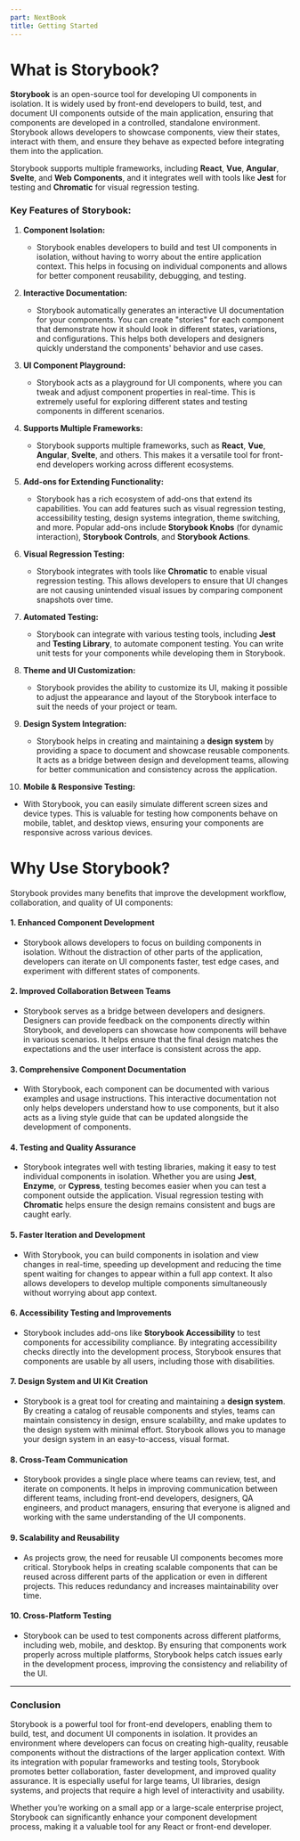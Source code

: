 ```yaml
---
part: NextBook
title: Getting Started
---
```

# What is Storybook?

**Storybook** is an open-source tool for developing UI components in isolation. It is widely used by front-end developers to build, test, and document UI components outside of the main application, ensuring that components are developed in a controlled, standalone environment. Storybook allows developers to showcase components, view their states, interact with them, and ensure they behave as expected before integrating them into the application.

Storybook supports multiple frameworks, including **React**, **Vue**, **Angular**, **Svelte**, and **Web Components**, and it integrates well with tools like **Jest** for testing and **Chromatic** for visual regression testing.

### Key Features of Storybook:

1. **Component Isolation:**

   - Storybook enables developers to build and test UI components in isolation, without having to worry about the entire application context. This helps in focusing on individual components and allows for better component reusability, debugging, and testing.
2. **Interactive Documentation:**

   - Storybook automatically generates an interactive UI documentation for your components. You can create "stories" for each component that demonstrate how it should look in different states, variations, and configurations. This helps both developers and designers quickly understand the components' behavior and use cases.
3. **UI Component Playground:**

   - Storybook acts as a playground for UI components, where you can tweak and adjust component properties in real-time. This is extremely useful for exploring different states and testing components in different scenarios.
4. **Supports Multiple Frameworks:**

   - Storybook supports multiple frameworks, such as **React**, **Vue**, **Angular**, **Svelte**, and others. This makes it a versatile tool for front-end developers working across different ecosystems.
5. **Add-ons for Extending Functionality:**

   - Storybook has a rich ecosystem of add-ons that extend its capabilities. You can add features such as visual regression testing, accessibility testing, design systems integration, theme switching, and more. Popular add-ons include **Storybook Knobs** (for dynamic interaction), **Storybook Controls**, and **Storybook Actions**.
6. **Visual Regression Testing:**

   - Storybook integrates with tools like **Chromatic** to enable visual regression testing. This allows developers to ensure that UI changes are not causing unintended visual issues by comparing component snapshots over time.
7. **Automated Testing:**

   - Storybook can integrate with various testing tools, including **Jest** and **Testing Library**, to automate component testing. You can write unit tests for your components while developing them in Storybook.
8. **Theme and UI Customization:**

   - Storybook provides the ability to customize its UI, making it possible to adjust the appearance and layout of the Storybook interface to suit the needs of your project or team.
9. **Design System Integration:**

   - Storybook helps in creating and maintaining a **design system** by providing a space to document and showcase reusable components. It acts as a bridge between design and development teams, allowing for better communication and consistency across the application.
10. **Mobile & Responsive Testing:**

- With Storybook, you can easily simulate different screen sizes and device types. This is valuable for testing how components behave on mobile, tablet, and desktop views, ensuring your components are responsive across various devices.

# Why Use Storybook?

Storybook provides many benefits that improve the development workflow, collaboration, and quality of UI components:

#### 1. **Enhanced Component Development**

- Storybook allows developers to focus on building components in isolation. Without the distraction of other parts of the application, developers can iterate on UI components faster, test edge cases, and experiment with different states of components.

#### 2. **Improved Collaboration Between Teams**

- Storybook serves as a bridge between developers and designers. Designers can provide feedback on the components directly within Storybook, and developers can showcase how components will behave in various scenarios. It helps ensure that the final design matches the expectations and the user interface is consistent across the app.

#### 3. **Comprehensive Component Documentation**

- With Storybook, each component can be documented with various examples and usage instructions. This interactive documentation not only helps developers understand how to use components, but it also acts as a living style guide that can be updated alongside the development of components.

#### 4. **Testing and Quality Assurance**

- Storybook integrates well with testing libraries, making it easy to test individual components in isolation. Whether you are using **Jest**, **Enzyme**, or **Cypress**, testing becomes easier when you can test a component outside the application. Visual regression testing with **Chromatic** helps ensure the design remains consistent and bugs are caught early.

#### 5. **Faster Iteration and Development**

- With Storybook, you can build components in isolation and view changes in real-time, speeding up development and reducing the time spent waiting for changes to appear within a full app context. It also allows developers to develop multiple components simultaneously without worrying about app context.

#### 6. **Accessibility Testing and Improvements**

- Storybook includes add-ons like **Storybook Accessibility** to test components for accessibility compliance. By integrating accessibility checks directly into the development process, Storybook ensures that components are usable by all users, including those with disabilities.

#### 7. **Design System and UI Kit Creation**

- Storybook is a great tool for creating and maintaining a **design system**. By creating a catalog of reusable components and styles, teams can maintain consistency in design, ensure scalability, and make updates to the design system with minimal effort. Storybook allows you to manage your design system in an easy-to-access, visual format.

#### 8. **Cross-Team Communication**

- Storybook provides a single place where teams can review, test, and iterate on components. It helps in improving communication between different teams, including front-end developers, designers, QA engineers, and product managers, ensuring that everyone is aligned and working with the same understanding of the UI components.

#### 9. **Scalability and Reusability**

- As projects grow, the need for reusable UI components becomes more critical. Storybook helps in creating scalable components that can be reused across different parts of the application or even in different projects. This reduces redundancy and increases maintainability over time.

#### 10. **Cross-Platform Testing**

- Storybook can be used to test components across different platforms, including web, mobile, and desktop. By ensuring that components work properly across multiple platforms, Storybook helps catch issues early in the development process, improving the consistency and reliability of the UI.

---

### Conclusion

Storybook is a powerful tool for front-end developers, enabling them to build, test, and document UI components in isolation. It provides an environment where developers can focus on creating high-quality, reusable components without the distractions of the larger application context. With its integration with popular frameworks and testing tools, Storybook promotes better collaboration, faster development, and improved quality assurance. It is especially useful for large teams, UI libraries, design systems, and projects that require a high level of interactivity and usability.

Whether you’re working on a small app or a large-scale enterprise project, Storybook can significantly enhance your component development process, making it a valuable tool for any React or front-end developer.
